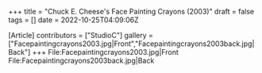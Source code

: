 +++
title = "Chuck E. Cheese's Face Painting Crayons (2003)"
draft = false
tags = []
date = 2022-10-25T04:09:06Z

[Article]
contributors = ["StudioC"]
gallery = ["Facepaintingcrayons2003.jpg|Front","Facepaintingcrayons2003back.jpg|Back"]
+++
<gallery>
File:Facepaintingcrayons2003.jpg|Front
File:Facepaintingcrayons2003back.jpg|Back
</gallery>